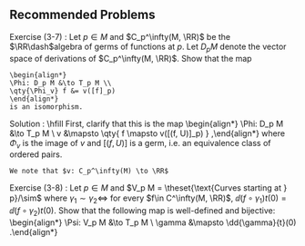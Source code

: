 ## Recommended Problems 

Exercise (3-7)
:   Let $p\in M$ and $C_p^\infty(M, \RR)$ be the $\RR\dash$algebra of germs of functions at $p$.
    Let $D_p M$ denote the vector space of derivations of $C_p^\infty(M, \RR)$.
    Show that the map

    \begin{align*}
    \Phi: D_p M &\to T_p M \\
    \qty{\Phi_v} f &= v([f]_p)
    \end{align*}
    is an isomorphism.


Solution
:   \hfill
    First, clarify that this is the map
    \begin{align*}
    \Phi: D_p M &\to T_p M \\
    v &\mapsto \qty{ f \mapsto v([(f, U)]_p) }
    ,\end{align*}
    where $\Phi_v$ is the image of $v$ and $[(f, U)]$ is a germ, i.e. an equivalence class of ordered pairs.

    We note that $v: C_p^\infty(M) \to \RR$




Exercise (3-8)
:   Let $p\in M$ and $V_p M = \theset{\text{Curves starting at } p}/\sim$ where $\gamma_1\sim \gamma_2 \iff$ for every $f\in C^\infty(M, \RR)$, $\dd{(f\circ \gamma_1)}{t}(0) = \dd{(f\circ \gamma_2)}{t}(0)$.
    Show that the following map is well-defined and bijective:
    \begin{align*}
    \Psi: V_p M &\to T_p M \\
    \gamma &\mapsto \dd{\gamma}{t}(0)
    .\end{align*}
